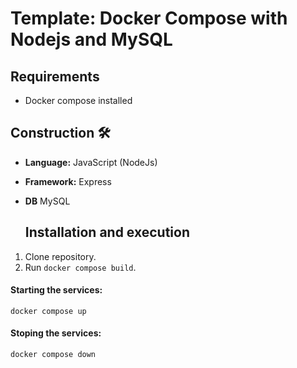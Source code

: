 # Template: Docker Compose with Nodejs and MySQL

## Requirements
 - Docker compose installed

## Construction 🛠️
* **Language:** JavaScript (NodeJs)
* **Framework:** Express
* **DB** MySQL

  ## Installation and execution
1) Clone repository.
2) Run ```docker compose build```.

#### Starting the services: 
    docker compose up

#### Stoping the services: 
    docker compose down
